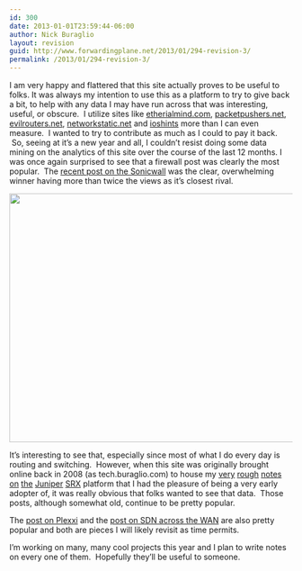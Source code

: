 ```yaml
---
id: 300
date: 2013-01-01T23:59:44-06:00
author: Nick Buraglio
layout: revision
guid: http://www.forwardingplane.net/2013/01/294-revision-3/
permalink: /2013/01/294-revision-3/
---
```

I am very happy and flattered that this site actually proves to be useful to folks. It was always my intention to use this as a platform to try to give back a bit, to help with any data I may have run across that was interesting, useful, or obscure.  I utilize sites like <a href="http://www.etherialmind.com" target="_blank">etherialmind.com</a>, <a href="http://www.packetpushers.net" target="_blank">packetpushers.net</a>, <a href="http://www.evilrouters.net" target="_blank">evilrouters.net</a>, <a href="http://wwwmetworkstatic.net" target="_blank">networkstatic.net</a> and <a href="http://blog.ioshints.info" target="_blank">ioshints</a> more than I can even measure.  I wanted to try to contribute as much as I could to pay it back.  So, seeing at it&#8217;s a new year and all, I couldn&#8217;t resist doing some data mining on the analytics of this site over the course of the last 12 months. I was once again surprised to see that a firewall post was clearly the most popular.  The <a title="Sonicwall – Old dog learns [some] new tricks" href="http://www.forwardingplane.net/2012/12/sonicwall-old-dog-learns-some-new-tricks/" target="_blank">recent post on the Sonicwall</a> was the clear, overwhelming winner having more than twice the views as it&#8217;s closest rival.

[<img class="aligncenter size-full wp-image-295" title="rear_view_mirror" src="http://www.forwardingplane.net/wp-content/uploads/2013/01/rear_view_mirror.jpg" alt="" width="590" height="442" srcset="http://www.forwardingplane.net/wp-content/uploads/2013/01/rear_view_mirror.jpg 590w, http://www.forwardingplane.net/wp-content/uploads/2013/01/rear_view_mirror-300x224.jpg 300w, http://www.forwardingplane.net/wp-content/uploads/2013/01/rear_view_mirror-550x412.jpg 550w" sizes="(max-width: 590px) 100vw, 590px" />](http://www.forwardingplane.net/wp-content/uploads/2013/01/rear_view_mirror.jpg)

It&#8217;s interesting to see that, especially since most of what I do every day is routing and switching.  However, when this site was originally brought online back in 2008 (as tech.buraglio.com) to house my <a title="Updating SRX IDP signatures" href="http://www.forwardingplane.net/2010/09/updating-srx-idp-signatures/" target="_blank">very</a> <a title="Juniper SRX Cluster" href="http://www.forwardingplane.net/2010/08/juniper-srx-cluster/" target="_blank">rough</a> <a title="SRX IPv6 flow based processing" href="http://www.forwardingplane.net/2010/09/srx-ipv6-flow-based-processing/" target="_blank">notes</a> <a title="Multicast through Juniper SRX 5800" href="http://www.forwardingplane.net/2010/10/multicast-through-juniper-srx-5800/" target="_blank">on</a> <a title="Enabling IPv6 on Juniper SRX 5800 cluster" href="http://www.forwardingplane.net/2010/10/enabling-ipv6-on-juniper-srx-5800-cluster/" target="_blank">the</a> <a title="Moving JunOS code between SRX cluster nodes" href="http://www.forwardingplane.net/2011/01/moving-junos-code-between-srx-cluster-nodes/" target="_blank">Juniper</a> <a title="Upgrading a new SRX 3600" href="http://www.forwardingplane.net/2011/02/upgrading-a-new-srx-3600/" target="_blank">SRX</a> platform that I had the pleasure of being a very early adopter of, it was really obvious that folks wanted to see that data.  Those posts, although somewhat old, continue to be pretty popular.

The <a title="Plexxi could be WDM for the rest of us." href="http://www.forwardingplane.net/2012/12/plexxi-could-be-wdm-for-the-rest-of-us/" target="_blank">post on Plexxi</a> and the <a title="SDN across domains in the WAN – a novice look" href="http://www.forwardingplane.net/2012/11/sdn-across-domains-in-the-wan-a-novice-look/" target="_blank">post on SDN across the WAN</a> are also pretty popular and both are pieces I will likely revisit as time permits.

I&#8217;m working on many, many cool projects this year and I plan to write notes on every one of them.  Hopefully they&#8217;ll be useful to someone.